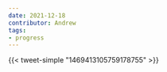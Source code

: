 ```yaml
---
date: 2021-12-18
contributor: Andrew
tags:
- progress
---
```


{{< tweet-simple "1469413105759178755" >}}

<!-- {< tweet user="emollick" id="1469413105759178755" >}} -->
